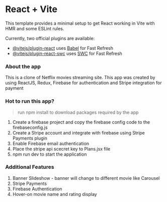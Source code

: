 # React + Vite

This template provides a minimal setup to get React working in Vite with HMR and some ESLint rules.

Currently, two official plugins are available:

- [@vitejs/plugin-react](https://github.com/vitejs/vite-plugin-react/blob/main/packages/plugin-react/README.md) uses [Babel](https://babeljs.io/) for Fast Refresh
- [@vitejs/plugin-react-swc](https://github.com/vitejs/vite-plugin-react-swc) uses [SWC](https://swc.rs/) for Fast Refresh

### About the app

This is a clone of Netflix movies streaming site. This app was created by using ReactJS, Redux, Firebase for authentication and Stripe integration for payment

### Hot to run this app?
> run npm install to download packages required by the app

1. Create a firebase project and copy the firebase config code to the firebaseconfig.js
2. Create a Stripe account and integrate with firebase using Stripe Payments plugin
3. Enable Firebase email authentication
4. Place the stripe api scecret key to Plans.jsx file
5. npm run dev to start the application


### Additional Features

1. Banner Slideshow - banner will change to different movie like Carousel
2. Stripe Payments
3. Firebase Authentication
4. Hover-on movie name and rating display
